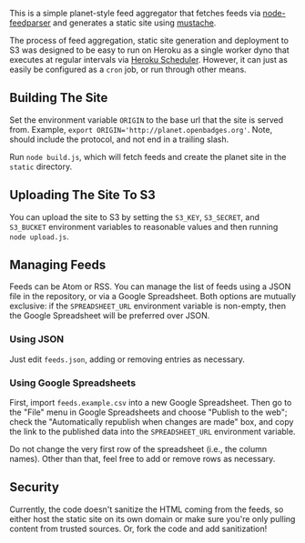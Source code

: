 This is a simple planet-style feed aggregator that fetches feeds via
[node-feedparser][] and generates a static site using [mustache][].

The process of feed aggregation, static site generation and
deployment to S3 was designed to be easy to run on Heroku as a single worker
dyno that executes at regular intervals via [Heroku Scheduler][]. However,
it can just as easily be configured as a `cron` job, or run through other
means.

## Building The Site

Set the environment variable `ORIGIN` to the base url that the site is
served from. Example, `export ORIGIN='http://planet.openbadges.org'`.
Note, should include the protocol, and not end in a trailing slash.

Run `node build.js`, which will fetch feeds and create the
planet site in the `static` directory.

## Uploading The Site To S3

You can upload the site to S3 by setting the `S3_KEY`, `S3_SECRET`, and
`S3_BUCKET` environment variables to reasonable values and then running
`node upload.js`.

## Managing Feeds

Feeds can be Atom or RSS. You can manage the list of feeds using a JSON
file in the repository, or via a Google Spreadsheet. Both options are
mutually exclusive: if the `SPREADSHEET_URL` environment variable is
non-empty, then the Google Spreadsheet will be preferred over JSON.

### Using JSON

Just edit `feeds.json`, adding or removing entries as necessary.

### Using Google Spreadsheets

First, import `feeds.example.csv` into a new Google Spreadsheet. Then
go to the "File" menu in Google Spreadsheets and choose "Publish to the web";
check the "Automatically republish when changes are made" box, and copy the
link to the published data into the `SPREADSHEET_URL` environment variable.

Do not change the very first row of the spreadsheet (i.e., the column names).
Other than that, feel free to add or remove rows as necessary.

## Security

Currently, the code doesn't sanitize the HTML coming from the feeds, so either
host the static site on its own domain or make sure you're only pulling
content from trusted sources. Or, fork the code and add sanitization!

  [node-feedparser]: https://github.com/danmactough/node-feedparser#readme
  [mustache]: http://mustache.github.io/
  [Heroku Scheduler]: https://devcenter.heroku.com/articles/scheduler
